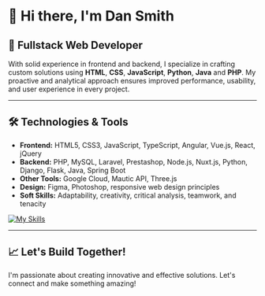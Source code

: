 # 👋 Hi there, I'm Dan Smith

## 🎯 **Fullstack Web Developer**  

With solid experience in frontend and backend, I specialize in crafting custom solutions using **HTML**, **CSS**, **JavaScript**, **Python**, **Java** and **PHP**. My proactive and analytical approach ensures improved performance, usability, and user experience in every project.

---

## 🛠️ Technologies & Tools

- **Frontend:** HTML5, CSS3, JavaScript, TypeScript, Angular, Vue.js, React, jQuery
- **Backend:** PHP, MySQL, Laravel, Prestashop, Node.js, Nuxt.js, Python, Django, Flask, Java, Spring Boot
- **Other Tools:** Google Cloud, Mautic API, Three.js
- **Design:** Figma, Photoshop, responsive web design principles
- **Soft Skills:** Adaptability, creativity, critical analysis, teamwork, and tenacity

[![My Skills](https://skillicons.dev/icons?i=html,css,js,ts,vite,nodejs,npm,vue,nuxtjs,pinia,react,angular,nextjs,threejs,git,github,gitlab,python,java,php,mysql,laravel,mongodb,postgresql,figma,xd,ps,svg,wordpress,jquery,gcp,vscode)](https://skillicons.dev)

<!--
---

## 🌐 Links & Portfolio

- **GitHub:** [github.com/AlanReibel](https://github.com/AlanReibel)  
- **LinkedIn:** [linkedin.com/in/alan-reibel](https://www.linkedin.com/in/alan-reibel)  
- **Portfolio Projects:**  
  - [24 Segons](https://24segons.es)  
  - [Anfora Global](https://anfora.global/perform)  
  - [Nova Casa Editorial](https://novacasaeditorial.com)  
  - [My Fujifilm](https://myfujifilm.es)  
  - [BCN3D Technologies](http://www.bcn3dtechnologies.com)
-->

---

## 📈 Let's Build Together!

I'm passionate about creating innovative and effective solutions. Let's connect and make something amazing!
